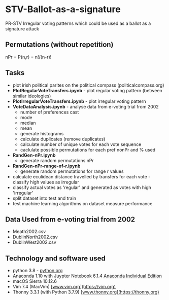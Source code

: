 # STV-Ballot-as-a-signature
PR-STV Irregular voting patterns which could be used as a ballot as a signature attack
## Permutations (without repetition)
nPr = P(n,r) = n!/(n-r)!
## Tasks
- plot irish political parites on the political compass (politicalcompass.org)
- **PlotRegularVoteTransfers.ipynb** - plot regular voting pattern (between similar ideologies)
- **PlotIrregularVoteTransfers.ipynb** - plot irregular voting pattern
- **VoteDataAnalysis.ipynb** - analyse data from e-voting trial from 2002
  - number of preferences cast
  - mode
  - median
  - mean
  - generate histograms
  - calculate duplicates (remove duplicates)
  - calculate number of unique votes for each vote sequence
  - caclulate possible permutations for each pref nonPr and % used
- **RandGen-nPr.ipynb** 
  - generate random permutations nPr
- **RandGen-nPr-range-of-r.ipynb** 
  - generate random permutations for range r values
- calculate eculidean distance travelled by transfers for each vote - classify high values as irregular
- classify actual votes as 'regular' and generated as votes with high  'irregular'
- split dataset into test and train
- test machine learning algorithms on dataset measure performance

## Data Used from e-voting trial from 2002
- Meath2002.csv
- DublinNorth2002.csv
- DublinWest2002.csv

## Technology and software used
- python 3.8 - [python.org](https://python.org)
- Anaconda 1.10 with Juypter Notebook 6.1.4 [Anaconda Individual Edition](https://www.anaconda.com/products/individual)
- macOS Sierra 10.12.6
- Vim 7.4 (MacVim) [www.vim.org](https://vim.org)
- Thonny 3.3.1 (with Python 3.7.9) [www.thonny.org](https://thonny.org)
